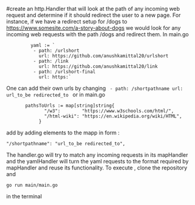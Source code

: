 #create an http.Handler that will look at the path of any incoming web request and determine if it should redirect the user to a new page.
For instance, if we have a redirect setup for /dogs to https://www.somesite.com/a-story-about-dogs we would look for any incoming web requests with the path /dogs and redirect them.
In main.go
```
         yaml := `
          - path: /urlshort
            url: https://github.com/anushkamittal20/urlshort
          - path: /link
            url: https://github.com/anushkamittal20/link
          - path: /urlshort-final
            url: https:`
  ```          
One can add their own urls by changing    ``` 
                                                  - path: /shortpathname
                                                   url: url_to_be redirected_to 
                                           ```
or in main.go

```  
       pathsToUrls := map[string]string{
              "/w3":        "https://www.w3schools.com/html/",
              "/html-wiki": "https://en.wikipedia.org/wiki/HTML",
            } 
```
            
add by adding elements to the mapp in form :    
```    
"/shortpathname": "url_to_be redirected_to",  
```
The handler.go will try to match any incoming requests in its mapHandler and the yamlHandler will turn the yaml requests to the format required by mapHandler and reuse its functionality.
To execute , clone the repository and 
```
go run main/main.go
```
in the terminal
